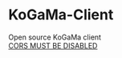 # KoGaMa-Client
Open source KoGaMa client <br>
[CORS MUST BE DISABLED](https://chromewebstore.google.com/detail/allow-cors-access-control/lhobafahddgcelffkeicbaginigeejlf?hl=en)
